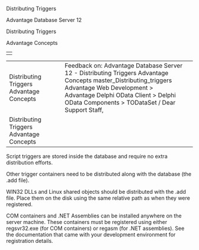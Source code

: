 Distributing Triggers




Advantage Database Server 12  

Distributing Triggers

Advantage Concepts

|  |
| --- |
|  |

|  |  |  |  |  |
| --- | --- | --- | --- | --- |
| Distributing Triggers  Advantage Concepts |  |  | Feedback on: Advantage Database Server 12 - Distributing Triggers Advantage Concepts master\_Distributing\_triggers Advantage Web Development > Advantage Delphi OData Client > Delphi OData Components > TODataSet / Dear Support Staff, |  |
| Distributing Triggers  Advantage Concepts |  |  |  |  |

Script triggers are stored inside the database and require no extra distribution efforts.

Other trigger containers need to be distributed along with the database (the .add file).

WIN32 DLLs and Linux shared objects should be distributed with the .add file. Place them on the disk using the same relative path as when they were registered.

COM containers and .NET Assemblies can be installed anywhere on the server machine. These containers must be registered using either regsvr32.exe (for COM containers) or regasm (for .NET assemblies). See the documentation that came with your development environment for registration details.